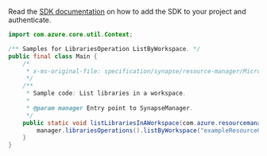 Read the [SDK documentation](https://github.com/Azure/azure-sdk-for-java/blob/azure-resourcemanager-synapse_1.0.0-beta.3/sdk/synapse/azure-resourcemanager-synapse/README.md) on how to add the SDK to your project and authenticate.

```java
import com.azure.core.util.Context;

/** Samples for LibrariesOperation ListByWorkspace. */
public final class Main {
    /*
     * x-ms-original-file: specification/synapse/resource-manager/Microsoft.Synapse/preview/2021-06-01-preview/examples/Libraries_ListByWorkspace.json
     */
    /**
     * Sample code: List libraries in a workspace.
     *
     * @param manager Entry point to SynapseManager.
     */
    public static void listLibrariesInAWorkspace(com.azure.resourcemanager.synapse.SynapseManager manager) {
        manager.librariesOperations().listByWorkspace("exampleResourceGroup", "exampleWorkspace", Context.NONE);
    }
}
```
